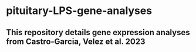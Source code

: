 # pituitary-LPS-gene-analyses
## This repository details gene expression analyses from Castro-Garcia, Velez et al. 2023
